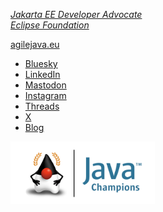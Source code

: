 [*Jakarta EE Developer Advocate*](https://jakarta.ee/community/developer-advocate/) \
[*Eclipse Foundation*](https://www.eclipse.org)

[agilejava.eu](https://agilejava.eu)

- [Bluesky](https://bsky.app/profile/theguywiththeduketattoo.com)
- [LinkedIn](https://www.linkedin.com/in/ivargrimstad/)
- [Mastodon](https://mastodon.social/@ivar_grimstad)
- [Instagram](https://www.instagram.com/ivargrimstad_official/)
- [Threads](https://www.threads.net/@ivargrimstad_official)
- [ X ](https://x.com/ivar_grimstad)
- [Blog](https://blogs.eclipse.org/blogs/ivar-grimstad)

<a href="https://javachampions.org"><img src="/img/jc-program-logo.png" height="100"></a>
